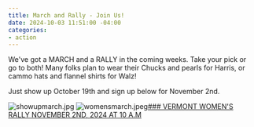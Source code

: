 ```yaml
---
title: March and Rally - Join Us!
date: 2024-10-03 11:51:00 -04:00
categories:
- action
---
```



We've got a MARCH and a RALLY in the coming weeks. Take your pick or go to both! Many folks plan to wear their Chucks and pearls for Harris, or cammo hats and flannel shirts for Walz! 

Just show up October 19th and sign up below for November 2nd.

![showupmarch.jpg](/uploads/showupmarch.jpg) ![womensmarch.jpeg](/uploads/womensmarch.jpeg)[### VERMONT WOMEN'S RALLY NOVEMBER 2ND, 2024 AT 10 A.M](https://action.womensmarch.com/events/vermont-women-s-rally)





